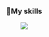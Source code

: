<div align=center> 
  <h3>📕My skills</h3>
  <img src="https://img.shields.io/badge/python-3776AB?style=flat&logo=python&logoColor=white">
  <br>
